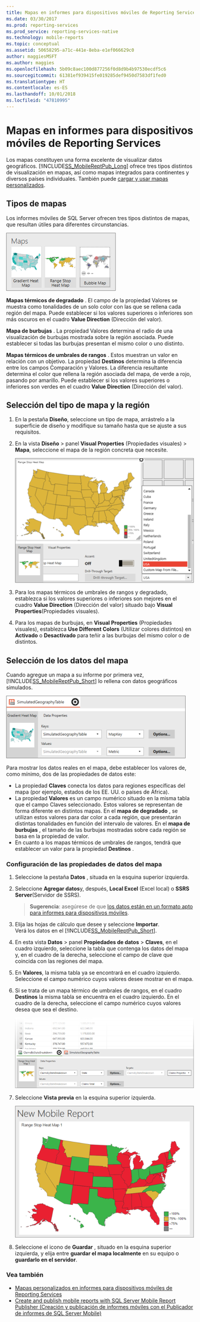 ```yaml
---
title: Mapas en informes para dispositivos móviles de Reporting Services | Microsoft Docs
ms.date: 03/30/2017
ms.prod: reporting-services
ms.prod_service: reporting-services-native
ms.technology: mobile-reports
ms.topic: conceptual
ms.assetid: 50658295-a71c-441e-8eba-e1ef066629c0
author: maggiesMSFT
ms.author: maggies
ms.openlocfilehash: 5b09c8aec100d877256f0d8d9b4b97530ecdf5c6
ms.sourcegitcommit: 61381ef939415fe019285def9450d7583df1fed0
ms.translationtype: HT
ms.contentlocale: es-ES
ms.lasthandoff: 10/01/2018
ms.locfileid: "47810995"
---
```

# <a name="maps-in-reporting-services-mobile-reports"></a>Mapas en informes para dispositivos móviles de Reporting Services
Los mapas constituyen una forma excelente de visualizar datos geográficos. [!INCLUDE[SS_MobileReptPub_Long](../../includes/ss-mobilereptpub-long.md)] ofrece tres tipos distintos de visualización en mapas, así como mapas integrados para continentes y diversos países individuales. También puede [cargar y usar mapas personalizados](../../reporting-services/mobile-reports/custom-maps-in-reporting-services-mobile-reports.md).   
  
## <a name="types-of-maps"></a>Tipos de mapas  
  
Los informes móviles de SQL Server ofrecen tres tipos distintos de mapas, que resultan útiles para diferentes circunstancias.  
  
![SSMRP_MapsGallery](../../reporting-services/mobile-reports/media/ssmrp-mapsgallery.png)  
  
**Mapas térmicos de degradado** . El campo de la propiedad Valores se muestra como tonalidades de un solo color con las que se rellena cada región del mapa. Puede establecer si los valores superiores o inferiores son más oscuros en el cuadro **Value Direction** (Dirección del valor).  
  
**Mapa de burbujas** . La propiedad Valores determina el radio de una visualización de burbujas mostrada sobre la región asociada. Puede establecer si todas las burbujas presentan el mismo color o uno distinto.   
  
**Mapas térmicos de umbrales de rangos** . Estos muestran un valor en relación con un objetivo. La propiedad **Destinos** determina la diferencia entre los campos Comparación y Valores. La diferencia resultante determina el color que rellena la región asociada del mapa, de verde a rojo, pasando por amarillo. Puede establecer si los valores superiores o inferiores son verdes en el cuadro **Value Direction** (Dirección del valor).  
  
## <a name="select-the-map-type-and-region"></a>Selección del tipo de mapa y la región  
  
1. En la pestaña **Diseño**, seleccione un tipo de mapa, arrástrelo a la superficie de diseño y modifique su tamaño hasta que se ajuste a sus requisitos.  
  
2. En la vista **Diseño** > panel **Visual Properties** (Propiedades visuales) > **Mapa**, seleccione el mapa de la región concreta que necesite.  
  
   ![SSMRP_SelectMap](../../reporting-services/mobile-reports/media/ssmrp-selectmaps.png)  
  
3. Para los mapas térmicos de umbrales de rangos y degradado, establezca si los valores superiores o inferiores son mejores en el cuadro **Value Direction** (Dirección del valor) situado bajo **Visual Properties**(Propiedades visuales).  
  
7. Para los mapas de burbujas, en **Visual Properties** (Propiedades visuales), establezca **Use Different Colors** (Utilizar colores distintos) en **Activado** o **Desactivado** para teñir a las burbujas del mismo color o de distintos.  
  
## <a name="select-the-map-data"></a>Selección de los datos del mapa  
Cuando agregue un mapa a su informe por primera vez, [!INCLUDE[SS_MobileReptPub_Short](../../includes/ss-mobilereptpub-short.md)] lo rellena con datos geográficos simulados.  
  
![SSMRP_MapsData](../../reporting-services/mobile-reports/media/ssmrp-mapsdata.png)  
  
Para mostrar los datos reales en el mapa, debe establecer los valores de, como mínimo, dos de las propiedades de datos este:   
* La propiedad **Claves** conecta los datos para regiones específicas del mapa (por ejemplo, estados de los EE. UU. o países de África).  
* La propiedad **Valores** es un campo numérico situado en la misma tabla que el campo Claves seleccionado. Estos valores se representan de forma diferente en distintos mapas. En el **mapa de degradado** , se utilizan estos valores para dar color a cada región, que presentarán distintas tonalidades en función del intervalo de valores. En el **mapa de burbujas** , el tamaño de las burbujas mostradas sobre cada región se basa en la propiedad de valor.   
* En cuanto a los mapas térmicos de umbrales de rangos, tendrá que establecer un valor para la propiedad **Destinos** .  
  
### <a name="set-map-data-properties"></a>Configuración de las propiedades de datos del mapa  
  
1. Seleccione la pestaña **Datos** , situada en la esquina superior izquierda.  
  
2. Seleccione **Agregar datos**y, después, **Local Excel** (Excel local) o **SSRS Server**(Servidor de SSRS).  
  
   > **Sugerencia**: asegúrese de que [los datos están en un formato apto para informes para dispositivos móviles](../../reporting-services/mobile-reports/prepare-data-for-reporting-services-mobile-reports.md).  
  
3. Elija las hojas de cálculo que desee y seleccione **Importar**.  
   Verá los datos en el [!INCLUDE[SS_MobileReptPub_Short](../../includes/ss-mobilereptpub-short.md)].  
  
4. En esta vista **Datos** > panel **Propiedades de datos** > **Claves**, en el cuadro izquierdo, seleccione la tabla que contenga los datos del mapa y, en el cuadro de la derecha, seleccione el campo de clave que coincida con las regiones del mapa.  
  
5. En **Valores**, la misma tabla ya se encontrará en el cuadro izquierdo. Seleccione el campo numérico cuyos valores desee mostrar en el mapa.   
  
6. Si se trata de un mapa térmico de umbrales de rangos, en el cuadro **Destinos** la misma tabla se encuentra en el cuadro izquierdo. En el cuadro de la derecha, seleccione el campo numérico cuyos valores desea que sea el destino.   
  
   ![SSMRP_MapRangeHeatData](../../reporting-services/mobile-reports/media/ssmrp-maprangeheatdata.png)  
  
7. Seleccione **Vista previa** en la esquina superior izquierda.  
  
   ![SSMRP_MapRangeHeatPreview](../../reporting-services/mobile-reports/media/ssmrp-maprangeheatpreview.png)  
     
8. Seleccione el icono de **Guardar** , situado en la esquina superior izquierda, y elija entre **guardar el mapa localmente** en su equipo o **guardarlo en el servidor**.  
  
### <a name="see-also"></a>Vea también  
-  [Mapas personalizados en informes para dispositivos móviles de Reporting Services](../../reporting-services/mobile-reports/custom-maps-in-reporting-services-mobile-reports.md)  
- [Create and publish mobile reports with SQL Server Mobile Report Publisher (Creación y publicación de informes móviles con el Publicador de informes de SQL Server Mobile)](../../reporting-services/mobile-reports/create-mobile-reports-with-sql-server-mobile-report-publisher.md)  
  
  
